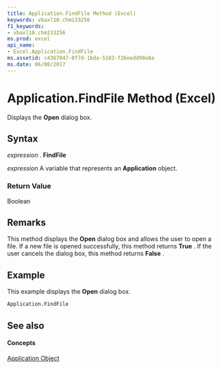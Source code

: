 ```yaml
---
title: Application.FindFile Method (Excel)
keywords: vbaxl10.chm133256
f1_keywords:
- vbaxl10.chm133256
ms.prod: excel
api_name:
- Excel.Application.FindFile
ms.assetid: c4367047-0f7d-1bda-5103-f26eedd98e8a
ms.date: 06/08/2017
---
```



# Application.FindFile Method (Excel)

Displays the  **Open** dialog box.


## Syntax

 _expression_ . **FindFile**

 _expression_ A variable that represents an **Application** object.


### Return Value

Boolean


## Remarks

This method displays the  **Open** dialog box and allows the user to open a file. If a new file is opened successfully, this method returns **True** . If the user cancels the dialog box, this method returns **False** .


## Example

This example displays the  **Open** dialog box.


```vb
Application.FindFile
```


## See also


#### Concepts


[Application Object](Excel.Application(objec).md)

